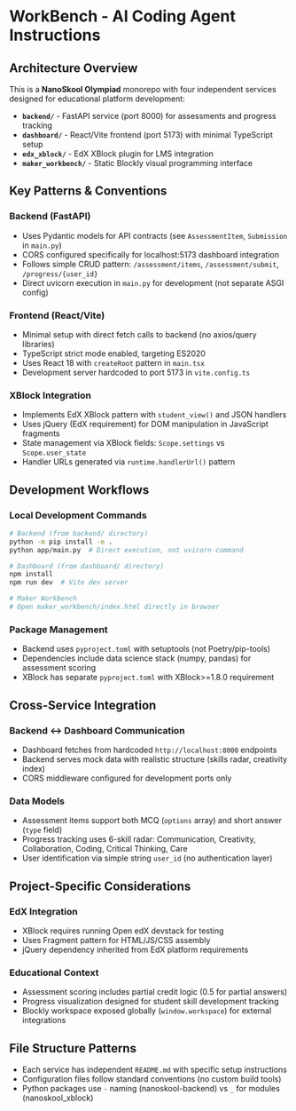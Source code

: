 # WorkBench - AI Coding Agent Instructions

## Architecture Overview
This is a **NanoSkool Olympiad** monorepo with four independent services designed for educational platform development:

- **`backend/`** - FastAPI service (port 8000) for assessments and progress tracking
- **`dashboard/`** - React/Vite frontend (port 5173) with minimal TypeScript setup
- **`edx_xblock/`** - EdX XBlock plugin for LMS integration 
- **`maker_workbench/`** - Static Blockly visual programming interface

## Key Patterns & Conventions

### Backend (FastAPI)
- Uses Pydantic models for API contracts (see `AssessmentItem`, `Submission` in `main.py`)
- CORS configured specifically for localhost:5173 dashboard integration
- Follows simple CRUD pattern: `/assessment/items`, `/assessment/submit`, `/progress/{user_id}`
- Direct uvicorn execution in `main.py` for development (not separate ASGI config)

### Frontend (React/Vite)
- Minimal setup with direct fetch calls to backend (no axios/query libraries)
- TypeScript strict mode enabled, targeting ES2020
- Uses React 18 with `createRoot` pattern in `main.tsx`
- Development server hardcoded to port 5173 in `vite.config.ts`

### XBlock Integration
- Implements EdX XBlock pattern with `student_view()` and JSON handlers
- Uses jQuery (EdX requirement) for DOM manipulation in JavaScript fragments
- State management via XBlock fields: `Scope.settings` vs `Scope.user_state`
- Handler URLs generated via `runtime.handlerUrl()` pattern

## Development Workflows

### Local Development Commands
```bash
# Backend (from backend/ directory)
python -m pip install -e .
python app/main.py  # Direct execution, not uvicorn command

# Dashboard (from dashboard/ directory)  
npm install
npm run dev  # Vite dev server

# Maker Workbench
# Open maker_workbench/index.html directly in browser
```

### Package Management
- Backend uses `pyproject.toml` with setuptools (not Poetry/pip-tools)
- Dependencies include data science stack (numpy, pandas) for assessment scoring
- XBlock has separate `pyproject.toml` with XBlock>=1.8.0 requirement

## Cross-Service Integration

### Backend ↔ Dashboard Communication
- Dashboard fetches from hardcoded `http://localhost:8000` endpoints
- Backend serves mock data with realistic structure (skills radar, creativity index)
- CORS middleware configured for development ports only

### Data Models
- Assessment items support both MCQ (`options` array) and short answer (`type` field)
- Progress tracking uses 6-skill radar: Communication, Creativity, Collaboration, Coding, Critical Thinking, Care
- User identification via simple string `user_id` (no authentication layer)

## Project-Specific Considerations

### EdX Integration
- XBlock requires running Open edX devstack for testing
- Uses Fragment pattern for HTML/JS/CSS assembly
- jQuery dependency inherited from EdX platform requirements

### Educational Context
- Assessment scoring includes partial credit logic (0.5 for partial answers)
- Progress visualization designed for student skill development tracking
- Blockly workspace exposed globally (`window.workspace`) for external integrations

## File Structure Patterns
- Each service has independent `README.md` with specific setup instructions
- Configuration files follow standard conventions (no custom build tools)
- Python packages use `-` naming (nanoskool-backend) vs `_` for modules (nanoskool_xblock)